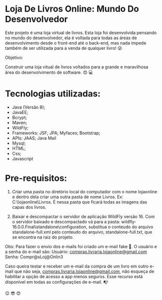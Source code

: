 # Loja De Livros Online: Mundo Do Desenvolvedor

Este projeto é uma loja virtual de livros. Esta loja foi desenvolvida pensando no mundo do desenvolvedor, 
ela é voltada para todas as áreas de desenvolvimento desde o front-end até o back-end, mas nada impede também
de ser utilizada para a venda de qualquer livro! :stuck_out_tongue_winking_eye:

Objetivo:

Construir uma loja vitual de livros voltados para a grande e maravilhosa área do desenvolvimento de software. :heart_eyes: :computer:

# Tecnologias utilizadas: 

* Java (Versão 8); 
* JavaEE;
* Bcrypt;
* Maven;
* WildFly;
* Frameworks: JSF; JPA; Myfaces; Bootstrap;
* APIs: JAAS; Java Mail
* Mysql;
* HTML;
* Css;
* Javascript

# Pre-requisitos:

1. Criar uma pasta no diretório local do computador com o nome lojaonline e dentro dela criar uma outra pasta de nome Livros. Ex: C:\lojaonline\Livros. É nessa pasta que ficará todas as imagens das capas dos
livros.

2. Baixar e descompactar o servidor de aplicação WildFly versão 16. Com o servidor baixado e descompactado vá para a pasta: wildfly-16.0.0.Final\standalone\configuration, substitua o conteudo do arquivo standalone-full.xml pelo conteudo do arquivo, standalone-full.txt, que se encontra na raiz do projeto.

Obs: Para fazer o envio dos e-mails foi criado um e-mail fake :email:. O usuário e a senha do e-mail são:
Usuário: compras.livraria.lojaonline@gmail.com
Senha: Compr@sLoj@Onlin3

Caso queira testar e receber um e-mail da compra de um livro em outro e-mail que não seja, compras.livraria.lojaonline@gmail.com, não esqueça de habilitar a opção de acesso a app menos seguros. Esse recurso está disponível em todas as configurações de e-mail. :mailbox_with_no_mail:

:wink: :sunglasses: :heart_eyes:

